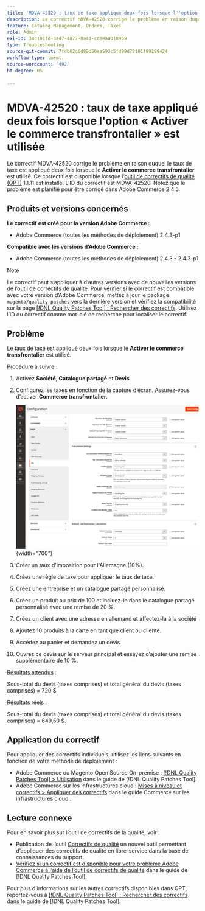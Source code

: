 ```yaml
---
title: 'MDVA-42520 : taux de taxe appliqué deux fois lorsque l''option « Activer le commerce transfrontalier » est utilisée'
description: Le correctif MDVA-42520 corrige le problème en raison duquel le taux de taxe est appliqué deux fois lorsque le **Activer le commerce transfrontalier** est utilisé. Ce correctif est disponible lorsque l’outil [Outil de correctifs de la qualité (QPT)](https://experienceleague.adobe.com/en/docs/commerce-operations/tools/quality-patches-tool/quality-patches-tool-to-self-serve-quality-patches) 1.1.11 est installé. L’ID du correctif est MDVA-42520. Notez que le problème est planifié pour être corrigé dans Adobe Commerce 2.4.5.
feature: Catalog Management, Orders, Taxes
role: Admin
exl-id: 34c101fd-3a47-4877-8a41-ccaeaa010969
type: Troubleshooting
source-git-commit: 7fdb02a6d89d50ea593c5fd99d78101f89198424
workflow-type: tm+mt
source-wordcount: '492'
ht-degree: 0%

---
```


# MDVA-42520 : taux de taxe appliqué deux fois lorsque l&#39;option « Activer le commerce transfrontalier » est utilisée

Le correctif MDVA-42520 corrige le problème en raison duquel le taux de taxe est appliqué deux fois lorsque le **Activer le commerce transfrontalier** est utilisé. Ce correctif est disponible lorsque l’[outil de correctifs de qualité (QPT)](https://experienceleague.adobe.com/en/docs/commerce-operations/tools/quality-patches-tool/quality-patches-tool-to-self-serve-quality-patches) 1.1.11 est installé. L’ID du correctif est MDVA-42520. Notez que le problème est planifié pour être corrigé dans Adobe Commerce 2.4.5.

## Produits et versions concernés

**Le correctif est créé pour la version Adobe Commerce :**

* Adobe Commerce (toutes les méthodes de déploiement) 2.4.3-p1

**Compatible avec les versions d’Adobe Commerce :**

* Adobe Commerce (toutes les méthodes de déploiement) 2.4.3 - 2.4.3-p1

>[!NOTE]
>
>Le correctif peut s’appliquer à d’autres versions avec de nouvelles versions de l’outil de correctifs de qualité. Pour vérifier si le correctif est compatible avec votre version d’Adobe Commerce, mettez à jour le package `magento/quality-patches` vers la dernière version et vérifiez la compatibilité sur la page [[!DNL Quality Patches Tool] : Rechercher des correctifs](https://experienceleague.adobe.com/en/docs/commerce-operations/tools/quality-patches-tool/quality-patches-tool-to-self-serve-quality-patches). Utilisez l’ID du correctif comme mot-clé de recherche pour localiser le correctif.

## Problème

Le taux de taxe est appliqué deux fois lorsque le **Activer le commerce transfrontalier** est utilisé.

<u>Procédure à suivre </u> :

1. Activez **Société**, **Catalogue partagé** et **Devis**
1. Configurez les taxes en fonction de la capture d’écran. Assurez-vous d’activer **Commerce transfrontalier**.

   ![paramètres fiscaux](/help/assets/tools/tax_settings_1.png){width="700"}

1. Créer un taux d&#39;imposition pour l&#39;Allemagne (10%).
1. Créez une règle de taxe pour appliquer le taux de taxe.
1. Créez une entreprise et un catalogue partagé personnalisé.
1. Créez un produit au prix de 100 et incluez-le dans le catalogue partagé personnalisé avec une remise de 20 %.
1. Créez un client avec une adresse en allemand et affectez-la à la société
1. Ajoutez 10 produits à la carte en tant que client ou cliente.
1. Accédez au panier et demandez un devis.
1. Ouvrez ce devis sur le serveur principal et essayez d’ajouter une remise supplémentaire de 10 %.

<u>Résultats attendus</u> :

Sous-total du devis (taxes comprises) et total général du devis (taxes comprises) = 720 $

<u>Résultats réels</u> :

Sous-total du devis (taxes comprises) et total général du devis (taxes comprises) = 649,50 $.

## Application du correctif

Pour appliquer des correctifs individuels, utilisez les liens suivants en fonction de votre méthode de déploiement :

* Adobe Commerce ou Magento Open Source On-premise : [[!DNL Quality Patches Tool] > Utilisation](/help/tools/quality-patches-tool/usage.md) dans le guide de [!DNL Quality Patches Tool].
* Adobe Commerce sur les infrastructures cloud : [Mises à niveau et correctifs > Appliquer des correctifs](https://experienceleague.adobe.com/docs/commerce-cloud-service/user-guide/develop/upgrade/apply-patches.html) dans le guide Commerce sur les infrastructures cloud .

## Lecture connexe

Pour en savoir plus sur l’outil de correctifs de la qualité, voir :

* Publication de l’outil [Correctifs de qualité](https://experienceleague.adobe.com/en/docs/commerce-operations/tools/quality-patches-tool/quality-patches-tool-to-self-serve-quality-patches) un nouvel outil permettant d’appliquer des correctifs de qualité en libre-service dans la base de connaissances du support.
* [Vérifiez si un correctif est disponible pour votre problème Adobe Commerce à l’aide de l’outil de correctifs de qualité](/help/tools/quality-patches-tool/patches-available-in-qpt/check-patch-for-magento-issue-with-magento-quality-patches.md) dans le guide de [!DNL Quality Patches Tool].

Pour plus d’informations sur les autres correctifs disponibles dans QPT, reportez-vous à [[!DNL Quality Patches Tool] : Rechercher des correctifs](https://experienceleague.adobe.com/tools/commerce-quality-patches/index.html) dans le guide de [!DNL Quality Patches Tool].
